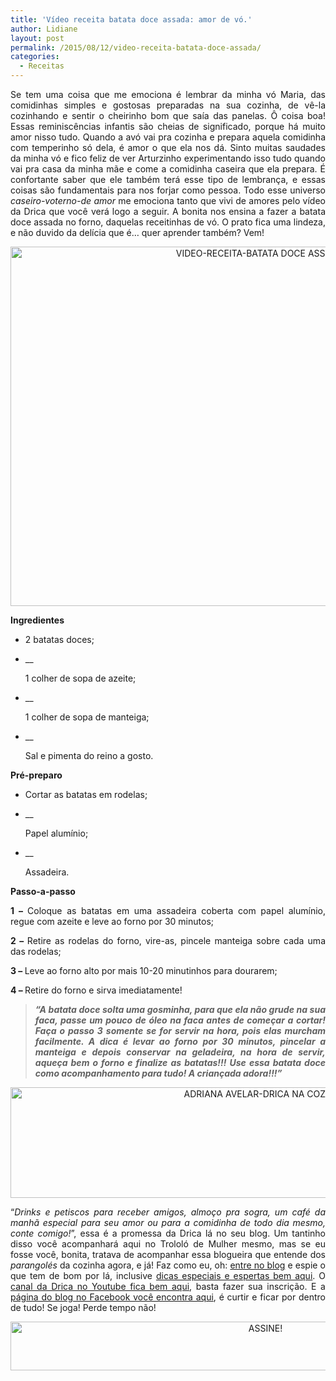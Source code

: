 ```yaml
---
title: 'Vídeo receita batata doce assada: amor de vó.'
author: Lidiane
layout: post
permalink: /2015/08/12/video-receita-batata-doce-assada/
categories:
  - Receitas
---
```

<p align="justify">
  Se tem uma coisa que me emociona é lembrar da minha vó Maria, das comidinhas simples e gostosas preparadas na sua cozinha, de vê-la cozinhando e sentir o cheirinho bom que saía das panelas. Ô coisa boa! Essas reminiscências infantis são cheias de significado, porque há muito amor nisso tudo. Quando a avó vai pra cozinha e prepara aquela comidinha com temperinho só dela, é amor o que ela nos dá. Sinto muitas saudades da minha vó e fico feliz de ver Arturzinho experimentando isso tudo quando vai pra casa da minha mãe e come a comidinha caseira que ela prepara. É confortante saber que ele também terá esse tipo de lembrança, e essas coisas são fundamentais para nos forjar como pessoa. Todo esse universo <em>caseiro-voterno-de amor</em> me emociona tanto que vivi de amores pelo vídeo da Drica que você verá logo a seguir. A bonita nos ensina a fazer a batata doce assada no forno, daquelas receitinhas de vó. O prato fica uma lindeza, e não duvido da delícia que é… quer aprender também? Vem!
</p>

<p align="center">
  <a href="https://www.trololodemulher.com.br/2015/08/VIDEO-RECEITA-BATATA-DOCE-ASSADA2.jpg"><img class="alignnone size-full wp-image-11287" src="https://www.trololodemulher.com.br/2015/08/VIDEO-RECEITA-BATATA-DOCE-ASSADA2.jpg" alt="VIDEO-RECEITA-BATATA DOCE ASSADA[2]" width="800" height="575" /></a>
</p>

<p align="justify">
  <strong>Ingredientes</strong>
</p>

  * <p align="justify">
      2 batatas doces;
    </p>

  * __ <p align="justify">
      1 colher de sopa de azeite;
    </p>

  * __ <p align="justify">
      1 colher de sopa de manteiga;
    </p>

  * __ <p align="justify">
      Sal e pimenta do reino a gosto.
    </p>

<p align="justify">
  <strong>Pré-preparo</strong>
</p>

  * <p align="justify">
      Cortar as batatas em rodelas;
    </p>

  * __ <p align="justify">
      Papel alumínio;
    </p>

  * __ <p align="justify">
      Assadeira.
    </p>

<p align="justify">
  <strong>Passo-a-passo</strong>
</p>

<p align="justify">
  <strong>1 – </strong>Coloque as batatas em uma assadeira coberta com papel alumínio, regue com azeite e leve ao forno por 30 minutos;
</p>

<p align="justify">
  <strong>2 – </strong>Retire as rodelas do forno, vire-as, pincele manteiga sobre cada uma das rodelas;
</p>

<p align="justify">
  <strong>3 – </strong>Leve ao forno alto por mais 10-20 minutinhos para dourarem;
</p>

<p align="justify">
  <strong>4 – </strong>Retire do forno e sirva imediatamente!
</p>

> <p align="justify">
>   <strong><em>“A batata doce solta uma gosminha, para que ela não grude na sua faca, passe um pouco de óleo na faca antes de começar a cortar! Faça o passo 3 somente se for servir na hora, pois elas murcham facilmente. A dica é levar ao forno por 30 minutos, pincelar a manteiga e depois conservar na geladeira, na hora de servir, aqueça bem o forno e finalize as batatas!!! Use essa batata doce como acompanhamento para tudo! A criançada adora!!!”</em></strong>
> </p>

<p align="center">
</p>

<p align="center">
  <a href="https://www.trololodemulher.com.br/2015/08/ADRIANA-AVELAR-DRICA-NA-COZINHA.jpg"><img class="alignnone size-full wp-image-11291" src="https://www.trololodemulher.com.br/2015/08/ADRIANA-AVELAR-DRICA-NA-COZINHA.jpg" alt="ADRIANA AVELAR-DRICA NA COZINHA" width="800" height="177" /></a>
</p>

<p align="justify">
  “<em>Drinks e petiscos para receber amigos, almoço pra sogra, um café da manhã especial para seu amor ou para a comidinha de todo dia mesmo, conte comigo!</em>”, essa é a promessa da Drica lá no seu blog. Um tantinho disso você acompanhará aqui no Trololó de Mulher mesmo, mas se eu fosse você, bonita, tratava de acompanhar essa blogueira que entende dos <em>parangolés</em> da cozinha agora, e já! Faz como eu, oh: <a href="http://www.dricanacozinha.com.br/" target="_blank" rel="noopener noreferrer">entre no blog</a> e espie o que tem de bom por lá, inclusive <a href="http://www.dricanacozinha.com.br/dicas/" target="_blank" rel="noopener noreferrer">dicas especiais e espertas bem aqui</a>. O <a href="https://www.youtube.com/channel/UC1mIECRirlkQIq0aqAsOk_A" target="_blank" rel="noopener noreferrer">canal da Drica no Youtube fica bem aqui</a>, basta fazer sua inscrição. E a <a href="https://www.facebook.com/dricanacozinha/timeline" target="_blank" rel="noopener noreferrer">página do blog no Facebook você encontra aqui</a>, é curtir e ficar por dentro de tudo! Se joga! Perde tempo não!
</p>

<p align="center">
  <a href="http://feedburner.google.com/fb/a/mailverify?uri=blogBichaFemea&loc=en_US" target="_blank" rel="noopener noreferrer"><img class="alignnone size-full wp-image-10439" src="https://www.trololodemulher.com.br/2014/09/ASSINE.png" alt="ASSINE!" width="800" height="78" /></a>
</p>

<p align="justify">